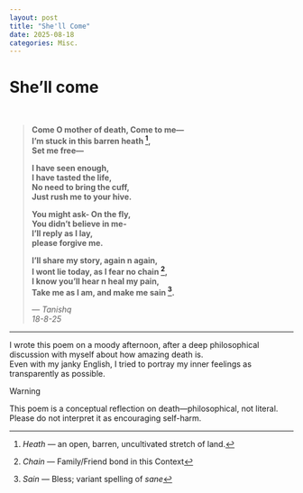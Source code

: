```yaml
---
layout: post
title: "She'll Come"
date: 2025-08-18
categories: Misc.
---
```


# She’ll come  

<br>

> **Come O mother of death, Come to me—  
> I’m stuck in this barren heath [^1],  
> Set me free—**  
>   
> **I have seen enough,  
> I have tasted the life,  
> No need to bring the cuff,  
> Just rush me to your hive.**  
>   
> **You might ask- On the fly,  
> You didn’t believe in me-  
> I’ll reply as I lay,  
> please forgive me.**  
>   
> **I’ll share my story, again n again,  
> I wont lie today, as I fear no chain [^2],  
> I know you’ll hear n heal my pain,  
> Take me as I am, and make me sain [^3].**  
>   
> — *Tanishq*  
> *18-8-25*  


[^1]: *Heath* — an open, barren, uncultivated stretch of land.
[^2]: *Chain* — Family/Friend bond in this Context
[^3]: *Sain* —  Bless; variant spelling of *sane*
---
I wrote this poem on a moody afternoon, after a deep philosophical discussion with myself about how amazing death is.  
Even with my janky English, I tried to portray my inner feelings as transparently as possible.  

> [!WARNING]  
> This poem is a conceptual reflection on death—philosophical, not literal. Please do not interpret it as encouraging self-harm.
